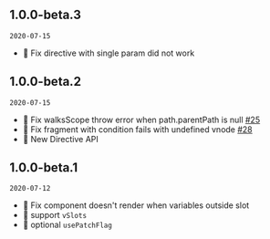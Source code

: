 ## 1.0.0-beta.3

`2020-07-15`

- 🐞 Fix directive with single param did not work


## 1.0.0-beta.2

`2020-07-15`

- 🐞 Fix walksScope throw error when path.parentPath is null [#25](https://github.com/vueComponent/jsx/pull/25)
- 🐞 Fix fragment with condition fails with undefined vnode [#28](https://github.com/vueComponent/jsx/pull/28)
- 🌟 New Directive API


## 1.0.0-beta.1

`2020-07-12`

- 🐞 Fix component doesn't render when variables outside slot
- 🌟 support `vSlots`
- 🌟 optional `usePatchFlag`
